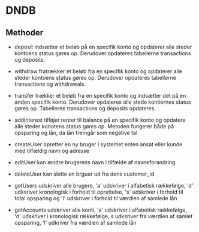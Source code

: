 # DNDB

## Methoder

* deposit indsætter et beløb på en specifik konto og opdaterer alle steder kontoens status gøres op.
Derudover opdateres tabellerne transactions og deposits.

* withdraw fratrækker et beløb fra en specifik konto og opdaterer alle steder kontoens status gøres op.
Derudover opdateres tabellerne transactions og withdrawals.

* transfer trækker et beløb fra en specifik konto og indsætter det på en anden specifik konto. 
Derudover opdateres alle stede kontiernes status gøres op.
Tabellerne transactions og deposits opdateres.

* addInterest tilføjer renter til balance på en specifik konto og opdatere alle steder konotens status gøres op. Metoden fungerer både på opsparing og lån, da lån fremgår som negative tal

* createUser opretter en ny bruger i systemet enten ansat eller kunde med tilfældig navn og adresse

* editUser kan ændre brugerens navn i tilfælde af navneforandring

* deleteUser kan slette en brguer ud fra dens customer_id

* getUsers udskriver alle brugere, 'a' udskriver i alfabetisk rækkefølge, 'd' udksriver kronologisk i forhold til oprettelse, 's' udskriver i forhold til total opsparing og 'l' udskriver i forhold til værdien af samlede lån

* getAccounts udskriver alle konti, 'a' udskriver i alfabetisk rækkefølge, 'd' udskriver i kronologisk rækkefølge, s udksriver fra værdien af samlet opsparing, 'l' udkriver fra værdien af samlede lån

